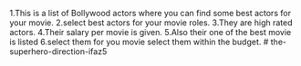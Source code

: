 
1.This is a list of Bollywood actors where you can find some best actors for your movie.
2.select best actors for your movie roles.
3.They are high rated actors.
4.Their salary per movie is given.
5.Also their one of the best movie is listed
6.select them for you movie select them within the budget. # the-superhero-direction-ifaz5
